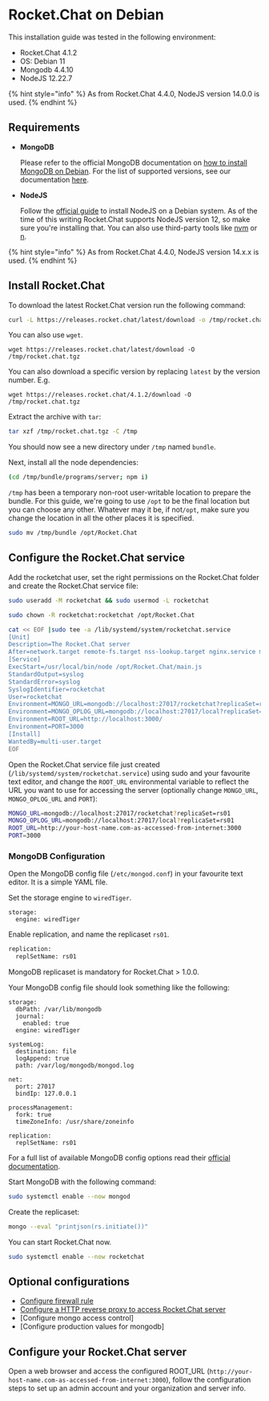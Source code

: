 # Rocket.Chat on Debian

This installation guide was tested in the following environment:

* Rocket.Chat 4.1.2
* OS: Debian 11
* Mongodb 4.4.10
* NodeJS 12.22.7

{% hint style="info" %}
As from Rocket.Chat 4.4.0, NodeJS version 14.0.0 is used.
{% endhint %}

## Requirements

*   **MongoDB**

    Please refer to the official MongoDB documentation on [how to install MongoDB on Debian](https://docs.mongodb.com/manual/tutorial/install-mongodb-on-debian/). For the list of supported versions, see our documentation [here](../../../../../getting-support/#mongodb-versions).
*   **NodeJS**

    Follow the [official guide](https://github.com/nodesource/distributions/blob/master/README.md#debinstall) to install NodeJS on a Debian system. As of the time of this writing Rocket.Chat supports NodeJS version 12, so make sure you're installing that. You can also use third-party tools like [nvm](https://github.com/nvm-sh/nvm#installing-and-updating) or [n](https://www.npmjs.com/package/n).

{% hint style="info" %}
As from Rocket.Chat 4.4.0, NodeJS version 14.x.x is used.
{% endhint %}

## Install Rocket.Chat

To download the latest Rocket.Chat version run the following command:

```bash
curl -L https://releases.rocket.chat/latest/download -o /tmp/rocket.chat.tgz
```

You can also use `wget`.

```
wget https://releases.rocket.chat/latest/download -O /tmp/rocket.chat.tgz
```

You can also download a specific version by replacing `latest` by the version number. E.g.

```
wget https://releases.rocket.chat/4.1.2/download -O /tmp/rocket.chat.tgz
```

Extract the archive with `tar`:

```bash
tar xzf /tmp/rocket.chat.tgz -C /tmp
```

You should now see a new directory under `/tmp` named `bundle`.

Next, install all the node dependencies:

```bash
(cd /tmp/bundle/programs/server; npm i)
```

`/tmp` has been a temporary non-root user-writable location to prepare the bundle. For this guide, we're going to use `/opt` to be the final location but you can choose any other. Whatever may it be, if not`/opt`, make sure you change the location in all the other places it is specified.

```bash
sudo mv /tmp/bundle /opt/Rocket.Chat
```

## Configure the Rocket.Chat service

Add the rocketchat user, set the right permissions on the Rocket.Chat folder and create the Rocket.Chat service file:

```bash
sudo useradd -M rocketchat && sudo usermod -L rocketchat
```

```bash
sudo chown -R rocketchat:rocketchat /opt/Rocket.Chat
```

```bash
cat << EOF |sudo tee -a /lib/systemd/system/rocketchat.service
[Unit]
Description=The Rocket.Chat server
After=network.target remote-fs.target nss-lookup.target nginx.service mongod.service
[Service]
ExecStart=/usr/local/bin/node /opt/Rocket.Chat/main.js
StandardOutput=syslog
StandardError=syslog
SyslogIdentifier=rocketchat
User=rocketchat
Environment=MONGO_URL=mongodb://localhost:27017/rocketchat?replicaSet=rs01 
Environment=MONGO_OPLOG_URL=mongodb://localhost:27017/local?replicaSet=rs01 
Environment=ROOT_URL=http://localhost:3000/ 
Environment=PORT=3000
[Install]
WantedBy=multi-user.target
EOF
```

Open the Rocket.Chat service file just created (`/lib/systemd/system/rocketchat.service`) using sudo and your favourite text editor, and change the `ROOT_URL` environmental variable to reflect the URL you want to use for accessing the server (optionally change `MONGO_URL`, `MONGO_OPLOG_URL` and `PORT`):

```bash
MONGO_URL=mongodb://localhost:27017/rocketchat?replicaSet=rs01
MONGO_OPLOG_URL=mongodb://localhost:27017/local?replicaSet=rs01
ROOT_URL=http://your-host-name.com-as-accessed-from-internet:3000
PORT=3000
```

### MongoDB Configuration

Open the MongoDB config file (`/etc/mongod.conf`) in your favourite text editor. It is a simple YAML file.

Set the storage engine to `wiredTiger`.

```
storage:
  engine: wiredTiger
```

Enable replication, and name the replicaset `rs01`.&#x20;

```bash
replication:
  replSetName: rs01
```

MongoDB replicaset is mandatory for Rocket.Chat > 1.0.0.

Your MongoDB config file should look something like the following:

```
storage:
  dbPath: /var/lib/mongodb
  journal:
    enabled: true
  engine: wiredTiger

systemLog:
  destination: file
  logAppend: true
  path: /var/log/mongodb/mongod.log

net:
  port: 27017
  bindIp: 127.0.0.1

processManagement:
  fork: true
  timeZoneInfo: /usr/share/zoneinfo

replication:
  replSetName: rs01
```

For a full list of available MongoDB config options read their [official documentation](https://docs.mongodb.org/manual/reference/configuration-options/).

Start MongoDB with the following command:

```bash
sudo systemctl enable --now mongod
```

Create the replicaset:

```bash
mongo --eval "printjson(rs.initiate())"
```

You can start Rocket.Chat now.

```bash
sudo systemctl enable --now rocketchat
```

## Optional configurations

* [Configure firewall rule](../../../../environment-configuration/optional-configurations.md)&#x20;
* [Configure a HTTP reverse proxy to access Rocket.Chat server](../../../../environment-configuration/configuring-ssl-reverse-proxy.md)&#x20;
* \[Configure mongo access control]&#x20;
* \[Configure production values for mongodb]

## Configure your Rocket.Chat server

Open a web browser and access the configured ROOT\_URL (`http://your-host-name.com-as-accessed-from-internet:3000`), follow the configuration steps to set up an admin account and your organization and server info.

